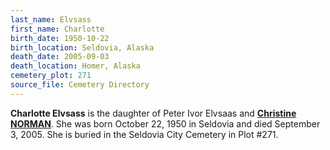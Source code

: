 ```yaml
---
last_name: Elvsass
first_name: Charlotte
birth_date: 1950-10-22
birth_location: Seldovia, Alaska
death_date: 2005-09-03
death_location: Homer, Alaska
cemetery_plot: 271
source_file: Cemetery Directory
---
```

**Charlotte   Elvsass** is the daughter of Peter Ivor Elvsaas and [**Christine NORMAN**](./Saracoff_Christine.md). She was born October 22, 1950 in Seldovia and died September 3, 2005.  She is buried in the Seldovia City Cemetery in Plot #271.  
